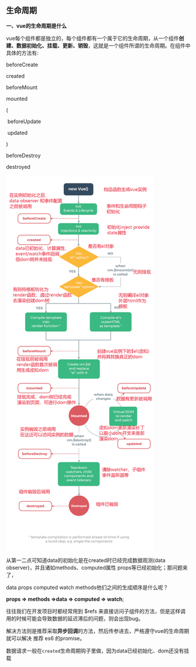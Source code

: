 ## 生命周期

**一、vue的生命周期是什么**

  vue每个组件都是独立的，每个组件都有一个属于它的生命周期，从一个组件**创建、数据初始化、挂载、更新、销毁**，这就是一个组件所谓的生命周期。在组件中具体的方法有:

  beforeCreate

  created

  beforeMount

  mounted

  (

​     beforeUpdate

​     updated

   )

  beforeDestroy

  destroyed

![](./生命周期.webp)

从第一二点可知道data的初始化是在created时已经完成数据观测(data observer)，并且诸如methods、computed属性 props等已经初始化；那问题来了，

data props computed watch methods他们之间的生成顺序是什么呢？

**props => methods =>data => computed => watch**;

 往往我们在开发项目时都经常用到 $refs 来直接访问子组件的方法，但是这样调用的时候可能会导致数据的延迟滞后的问题，则会出现bug。

解决方法则是推荐采取**异步回调**的方法，然后传参进去，严格遵守vue的生命周期就可以解决 推荐 es6 的promise。

数据请求一般在`created`生命周期钩子里做，因为data已经初始化、dom还没有挂载

